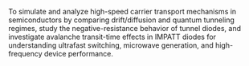 To simulate and analyze high-speed carrier transport mechanisms in semiconductors by comparing drift/diffusion and quantum tunneling regimes, study the negative-resistance behavior of tunnel diodes, and investigate avalanche transit-time effects in IMPATT diodes for understanding ultrafast switching, microwave generation, and high-frequency device performance.